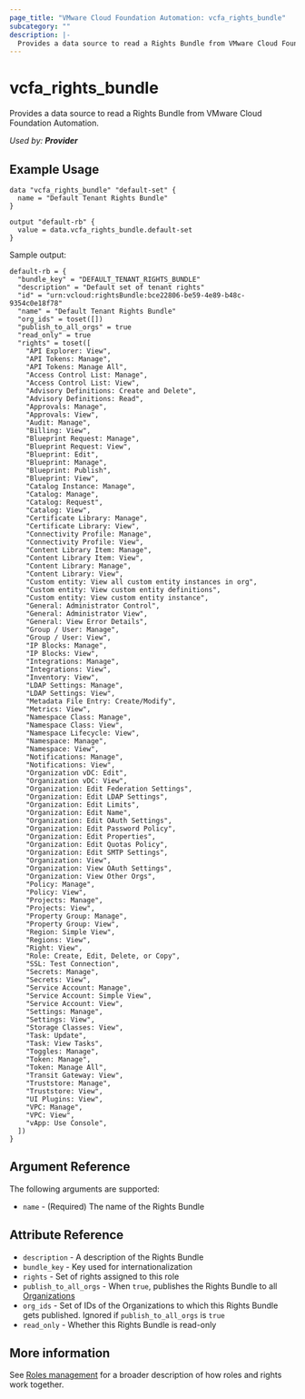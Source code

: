```yaml
---
page_title: "VMware Cloud Foundation Automation: vcfa_rights_bundle"
subcategory: ""
description: |-
  Provides a data source to read a Rights Bundle from VMware Cloud Foundation Automation.
---
```


# vcfa_rights_bundle

Provides a data source to read a Rights Bundle from VMware Cloud Foundation Automation.

_Used by: **Provider**_

## Example Usage

```hcl
data "vcfa_rights_bundle" "default-set" {
  name = "Default Tenant Rights Bundle"
}

output "default-rb" {
  value = data.vcfa_rights_bundle.default-set
}
```

Sample output:
```
default-rb = {
  "bundle_key" = "DEFAULT_TENANT_RIGHTS_BUNDLE"
  "description" = "Default set of tenant rights"
  "id" = "urn:vcloud:rightsBundle:bce22806-be59-4e89-b48c-9354c0e18f78"
  "name" = "Default Tenant Rights Bundle"
  "org_ids" = toset([])
  "publish_to_all_orgs" = true
  "read_only" = true
  "rights" = toset([
    "API Explorer: View",
    "API Tokens: Manage",
    "API Tokens: Manage All",
    "Access Control List: Manage",
    "Access Control List: View",
    "Advisory Definitions: Create and Delete",
    "Advisory Definitions: Read",
    "Approvals: Manage",
    "Approvals: View",
    "Audit: Manage",
    "Billing: View",
    "Blueprint Request: Manage",
    "Blueprint Request: View",
    "Blueprint: Edit",
    "Blueprint: Manage",
    "Blueprint: Publish",
    "Blueprint: View",
    "Catalog Instance: Manage",
    "Catalog: Manage",
    "Catalog: Request",
    "Catalog: View",
    "Certificate Library: Manage",
    "Certificate Library: View",
    "Connectivity Profile: Manage",
    "Connectivity Profile: View",
    "Content Library Item: Manage",
    "Content Library Item: View",
    "Content Library: Manage",
    "Content Library: View",
    "Custom entity: View all custom entity instances in org",
    "Custom entity: View custom entity definitions",
    "Custom entity: View custom entity instance",
    "General: Administrator Control",
    "General: Administrator View",
    "General: View Error Details",
    "Group / User: Manage",
    "Group / User: View",
    "IP Blocks: Manage",
    "IP Blocks: View",
    "Integrations: Manage",
    "Integrations: View",
    "Inventory: View",
    "LDAP Settings: Manage",
    "LDAP Settings: View",
    "Metadata File Entry: Create/Modify",
    "Metrics: View",
    "Namespace Class: Manage",
    "Namespace Class: View",
    "Namespace Lifecycle: View",
    "Namespace: Manage",
    "Namespace: View",
    "Notifications: Manage",
    "Notifications: View",
    "Organization vDC: Edit",
    "Organization vDC: View",
    "Organization: Edit Federation Settings",
    "Organization: Edit LDAP Settings",
    "Organization: Edit Limits",
    "Organization: Edit Name",
    "Organization: Edit OAuth Settings",
    "Organization: Edit Password Policy",
    "Organization: Edit Properties",
    "Organization: Edit Quotas Policy",
    "Organization: Edit SMTP Settings",
    "Organization: View",
    "Organization: View OAuth Settings",
    "Organization: View Other Orgs",
    "Policy: Manage",
    "Policy: View",
    "Projects: Manage",
    "Projects: View",
    "Property Group: Manage",
    "Property Group: View",
    "Region: Simple View",
    "Regions: View",
    "Right: View",
    "Role: Create, Edit, Delete, or Copy",
    "SSL: Test Connection",
    "Secrets: Manage",
    "Secrets: View",
    "Service Account: Manage",
    "Service Account: Simple View",
    "Service Account: View",
    "Settings: Manage",
    "Settings: View",
    "Storage Classes: View",
    "Task: Update",
    "Task: View Tasks",
    "Toggles: Manage",
    "Token: Manage",
    "Token: Manage All",
    "Transit Gateway: View",
    "Truststore: Manage",
    "Truststore: View",
    "UI Plugins: View",
    "VPC: Manage",
    "VPC: View",
    "vApp: Use Console",
  ])
}
```

## Argument Reference

The following arguments are supported:

- `name` - (Required) The name of the Rights Bundle

## Attribute Reference

- `description` - A description of the Rights Bundle
- `bundle_key` - Key used for internationalization
- `rights` - Set of rights assigned to this role
- `publish_to_all_orgs` - When `true`, publishes the Rights Bundle to all [Organizations](/providers/vmware/vcfa/latest/docs/resources/org)
- `org_ids` - Set of IDs of the Organizations to which this Rights Bundle gets published. Ignored if `publish_to_all_orgs` is `true`
- `read_only` - Whether this Rights Bundle is read-only

## More information

See [Roles management](/providers/vmware/vcfa/latest/docs/guides/roles_management) for a broader description of how roles and
rights work together.